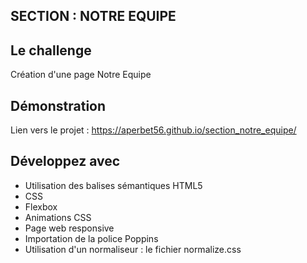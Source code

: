 ## SECTION : NOTRE EQUIPE

## Le challenge

Création d'une page Notre Equipe

## Démonstration

Lien vers le projet : https://aperbet56.github.io/section_notre_equipe/

## Développez avec

- Utilisation des balises sémantiques HTML5
- CSS
- Flexbox
- Animations CSS
- Page web responsive
- Importation de la police Poppins
- Utilisation d'un normaliseur : le fichier normalize.css

